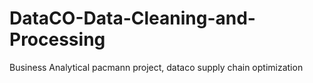 # DataCO-Data-Cleaning-and-Processing
Business Analytical pacmann project, dataco supply chain optimization
